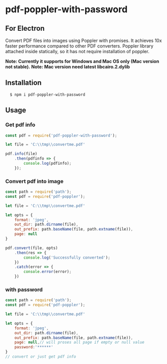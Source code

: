 # pdf-poppler-with-password

## For Electron

Convert PDF files into images using Poppler with promises. It achieves 10x faster performance compared to other PDF converters.
Poppler library attached inside statically, so it has not require installation of poppler.

**Note: Currently it supports for Windows and Mac OS only (Mac version not stable).**
**Note: Mac version need latest libcairo.2.dylib**

## Installation
```
  $ npm i pdf-poppler-with-password
```

## Usage

### Get pdf info

```javascript
const pdf = require('pdf-poppler-with-password');

let file = 'C:\\tmp\\convertme.pdf'

pdf.info(file)
    .then(pdfinfo => {
        console.log(pdfinfo);
    });
```

### Convert pdf into image

```javascript
const path = require('path');
const pdf = require('pdf-poppler');

let file = 'C:\\tmp\\convertme.pdf'

let opts = {
    format: 'jpeg',
    out_dir: path.dirname(file),
    out_prefix: path.baseName(file, path.extname(file)),
    page: null
}

pdf.convert(file, opts)
    .then(res => {
        console.log('Successfully converted');
    })
    .catch(error => {
        console.error(error);
    })
```



### with password

```javascript
const path = require('path');
const pdf = require('pdf-poppler');

let file = 'C:\\tmp\\convertme.pdf'

let opts = {
    format: 'jpeg',
    out_dir: path.dirname(file),
    out_prefix: path.baseName(file, path.extname(file)),
    page: null,// will proses all page if empty or null value
    password:'******'
}
// convert or just get pdf info
```